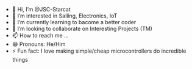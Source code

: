 - 👋 Hi, I’m @JSC-Starcat
- 👀 I’m interested in Sailing, Electronics, IoT
- 🌱 I’m currently learning to bacome a better coder
- 💞️ I’m looking to collaborate on Interesting Projects (TM)
- 📫 How to reach me ...
- 😄 Pronouns: He/Him
- ⚡ Fun fact: I love making simple/cheap microcontrollers do incredible things

<!---
JSC-Starcat/JSC-Starcat is a ✨ special ✨ repository because its `README.md` (this file) appears on your GitHub profile.
You can click the Preview link to take a look at your changes.
--->
